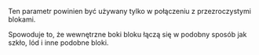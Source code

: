 Ten parametr powinien być używany tylko w połączeniu z przezroczystymi blokami.

Spowoduje to, że wewnętrzne boki bloku łączą się w podobny sposób jak szkło, lód i inne podobne bloki.